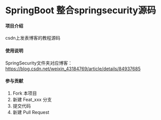 # SpringBoot 整合springsecurity源码

#### 项目介绍
csdn上发表博客的教程源码

#### 使用说明
SpringSecurity文件夹对应博客：https://blog.csdn.net/weixin_43184769/article/details/84937685

#### 参与贡献

1. Fork 本项目
2. 新建 Feat_xxx 分支
3. 提交代码
4. 新建 Pull Request
